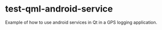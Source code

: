 # test-qml-android-service
Example of how to use android services in Qt in a GPS logging application.

